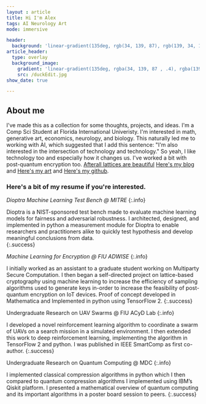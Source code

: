 ```yaml
---
layout : article
title: Hi I'm Alex
tags: AI Neurology Art
mode: immersive

header:
  background: 'linear-gradient(135deg, rgb(34, 139, 87), rgb(139, 34, 139))'
article_header:
  type: overlay
  background_image:
    gradient: 'linear-gradient(135deg, rgba(34, 139, 87 , .4), rgba(139, 34, 139, .4))'
    src: /duckEdit.jpg
show_date: true

---
```


## About me
I've made this as a collection for some thoughts, projects, and ideas. I'm a Comp Sci Student at Florida International Univeristy. I'm interested in math, generative art, economics, neurology, and biology. This naturally led me to working with AI, which suggested that I add this sentence: "I'm also interested in the intersection of technology and technology." So yeah, I like technology too and especially how it changes us. I've worked a bit with post-quantum encryption too. [Afterall lattices are beautiful]() [Here's my blog](https://alexb1200.github.io/blog) and [Here's my art](https://alexb1200.github.io/art) and [Here's my github](https://github.com/alexb1200).

### Here's a bit of my resume if you're interested.


*Dioptra Machine Learning Test Bench @ MITRE* 
{:.info}


 Dioptra is a NIST-sponsored test bench made to evaluate machine learning models for fairness and adversarial robustness. I architected, designed, and implemented in python a measurement module for Dioptra to enable researchers and practitioners alike to quickly test hypothesis and develop meaningful conclusions from data.  
{:.success} 


 *Machine Learning for Encryption @ FIU ADWISE* 
{:.info}

I initially worked as an assistant to a graduate student working on Multiparty Secure Computation. I then began a self-directed project on lattice-based cryptography using machine learning to increase the efficiency of sampling algorithms used to generate keys in-order to increase the feasibility of post-quantum encryption on IoT devices. Proof of concept developed in Mathematica and Implemented in python using TensorFlow 2. 
{:.success} 


Undergraduate Research on UAV Swarms @ FIU ACyD Lab
{:.info}

I developed a novel reinforcement learning algorithm to coordinate a swarm of UAVs on a search mission in a simulated environment. I then extended this work to deep reinforcement learning, implementing the algorithm in TensorFlow 2 and python. I was published in IEEE SmartComp as first co-author.
{:.success}

Undergraduate Research on Quantum Computing @ MDC
{:.info}

I implemented classical compression algorithms in python which I then compared to quantum compression algorithms I implemented using IBM’s Qiskit platform. I presented a mathematical overview of quantum computing and its important algorithms in a poster board session to peers.
{:.success}


